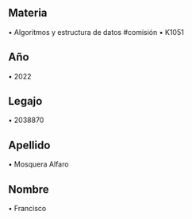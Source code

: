 ## Materia
•	Algoritmos y estructura de datos
#comisión 
• K1051
## Año
•	2022
## Legajo
•	2038870
## Apellido
•	Mosquera Alfaro
## Nombre
•	Francisco
